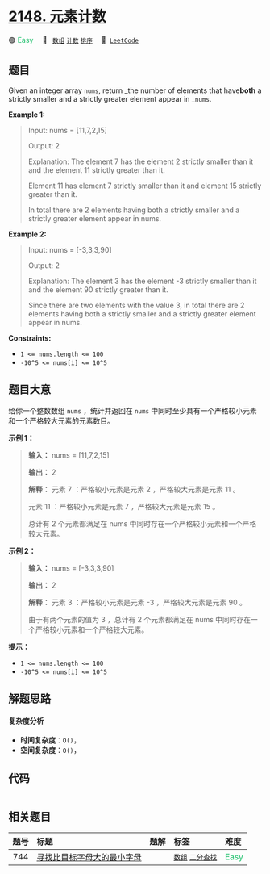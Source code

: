 # [2148. 元素计数](https://leetcode.com/problems/count-elements-with-strictly-smaller-and-greater-elements)

🟢 <font color=#15bd66>Easy</font>&emsp; 🔖&ensp; [`数组`](/tag/array.md) [`计数`](/tag/counting.md) [`排序`](/tag/sorting.md)&emsp; 🔗&ensp;[`LeetCode`](https://leetcode.com/problems/count-elements-with-strictly-smaller-and-greater-elements)

## 题目

Given an integer array `nums`, return _the number of elements that
have**both** a strictly smaller and a strictly greater element appear in
_`nums`.



**Example 1:**

> Input: nums = [11,7,2,15]
> 
> Output: 2
> 
> Explanation: The element 7 has the element 2 strictly smaller than it and the element 11 strictly greater than it.
> 
> Element 11 has element 7 strictly smaller than it and element 15 strictly greater than it.
> 
> In total there are 2 elements having both a strictly smaller and a strictly greater element appear in nums.

**Example 2:**

> Input: nums = [-3,3,3,90]
> 
> Output: 2
> 
> Explanation: The element 3 has the element -3 strictly smaller than it and the element 90 strictly greater than it.
> 
> Since there are two elements with the value 3, in total there are 2 elements having both a strictly smaller and a strictly greater element appear in nums.

**Constraints:**

  * `1 <= nums.length <= 100`
  * `-10^5 <= nums[i] <= 10^5`


## 题目大意

给你一个整数数组 `nums` ，统计并返回在 `nums` 中同时至少具有一个严格较小元素和一个严格较大元素的元素数目。



**示例 1：**

> 
> 
> 
> 
> 
> **输入：** nums = [11,7,2,15]
> 
> **输出：** 2
> 
> **解释：** 元素 7 ：严格较小元素是元素 2 ，严格较大元素是元素 11 。
> 
> 元素 11 ：严格较小元素是元素 7 ，严格较大元素是元素 15 。
> 
> 总计有 2 个元素都满足在 nums 中同时存在一个严格较小元素和一个严格较大元素。
> 
> 

**示例 2：**

> 
> 
> 
> 
> 
> **输入：** nums = [-3,3,3,90]
> 
> **输出：** 2
> 
> **解释：** 元素 3 ：严格较小元素是元素 -3 ，严格较大元素是元素 90 。
> 
> 由于有两个元素的值为 3 ，总计有 2 个元素都满足在 nums 中同时存在一个严格较小元素和一个严格较大元素。
> 
> 



**提示：**

  * `1 <= nums.length <= 100`
  * `-10^5 <= nums[i] <= 10^5`


## 解题思路

#### 复杂度分析

- **时间复杂度**：`O()`，
- **空间复杂度**：`O()`，

## 代码

```javascript

```

## 相关题目

<!-- prettier-ignore -->
| 题号 | 标题 | 题解 | 标签 | 难度 |
| :------: | :------ | :------: | :------ | :------ |
| 744 | [寻找比目标字母大的最小字母](https://leetcode.com/problems/find-smallest-letter-greater-than-target) |  |  [`数组`](/tag/array.md) [`二分查找`](/tag/binary-search.md) | <font color=#15bd66>Easy</font> |